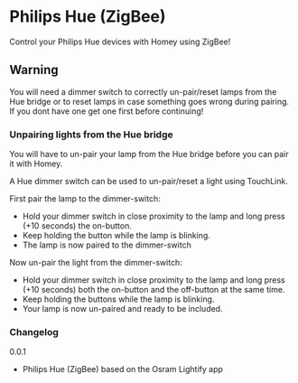 # Philips Hue (ZigBee)

Control your Philips Hue devices with Homey using ZigBee!

## Warning

You will need a dimmer switch to correctly un-pair/reset lamps from the Hue bridge or to reset lamps in case something goes wrong during pairing. If you dont have one get one first before continuing!

### Unpairing lights from the Hue bridge

You will have to un-pair your lamp from the Hue bridge before you can pair it with Homey.

A Hue dimmer switch can be used to un-pair/reset a light using TouchLink.

First pair the lamp to the dimmer-switch:

- Hold your dimmer switch in close proximity to the lamp and long press (+10 seconds) the on-button.
- Keep holding the button while the lamp is blinking.
- The lamp is now paired to the dimmer-switch

Now un-pair the light from the dimmer-switch:

- Hold your dimmer switch in close proximity to the lamp and long press (+10 seconds) both the on-button and the off-button at the same time.
- Keep holding the buttons while the lamp is blinking.
- Your lamp is now un-paired and ready to be included.

### Changelog

0.0.1
- Philips Hue (ZigBee) based on the Osram Lightify app
